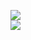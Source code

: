 [![](https://img.shields.io/badge/Made%20With-Github%20Spray-lightgrey.svg?style=for-the-badge&logo=github)](https://github.com/Annihil/github-spray#18243)  
[![](https://i.imgur.com/2DrTn0Z.gif)](https://github.com/Annihil/github-spray)